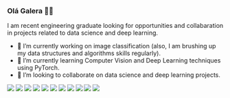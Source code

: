 ### Olá Galera 👋😄

<!--
**LuizRomao02/LuizRomao02** is a ✨ _special_ ✨ repository because its `README.md` (this file) appears on your GitHub profile.

Here are some ideas to get you started:

- 🔭 I’m currently working on ...
- 🌱 I’m currently learning ...
- 👯 I’m looking to collaborate on ...
- 🤔 I’m looking for help with ...
- 💬 Ask me about ...
- 📫 How to reach me: ...
- 😄 Pronouns: ...
- ⚡ Fun fact: ...
-->

I am recent engineering graduate looking for opportunities and collabaration in projects related to data science and deep learning.
- 🔭 I’m currently working on image classification (also, I am brushing up my data structures and algorithms skills regularly).
- 🌱 I’m currently learning Computer Vision and Deep Learning techniques using PyTorch.
- 🤝 I’m looking to collaborate on data science and deep learning projects. 


 <img src="https://img.shields.io/badge/HTML5-E34F26?style=for-the-badge&logo=html5&logoColor=white"/> <img src= "https://img.shields.io/badge/CSS3-1572B6?style=for-the-badge&logo=css3&logoColor=white" /> <img src= "https://img.shields.io/badge/JavaScript-F7DF1E?style=for-the-badge&logo=javascript&logoColor=black" /> <img src= "https://img.shields.io/badge/Bootstrap-563D7C?style=for-the-badge&logo=bootstrap&logoColor=white" /> <img src= "https://img.shields.io/badge/PHP-777BB4?style=for-the-badge&logo=php&logoColor=white" /> <img src= "https://img.shields.io/badge/MySQL-00000F?style=for-the-badge&logo=mysql&logoColor=white" /> <img src= "https://img.shields.io/badge/Xampp-F37623?style=for-the-badge&logo=xampp&logoColor=white" /> <img src= "https://img.shields.io/badge/Visual_Studio_Code-0078D4?style=for-the-badge&logo=visual%20studio%20code&logoColor=white" /> <img src= "https://img.shields.io/badge/Windows-0078D6?style=for-the-badge&logo=windows&logoColor=white" /> [<img src="https://img.shields.io/badge/twitter-%231DA1F2.svg?&style=for-the-badge&logo=twitter&logoColor=white" />](https://twitter.com/romao_L7) [<img src = "https://img.shields.io/badge/instagram-%23E4405F.svg?&style=for-the-badge&logo=instagram&logoColor=white">](https://www.instagram.com/romaol7/)
<!-- <img src= "" /> -->

